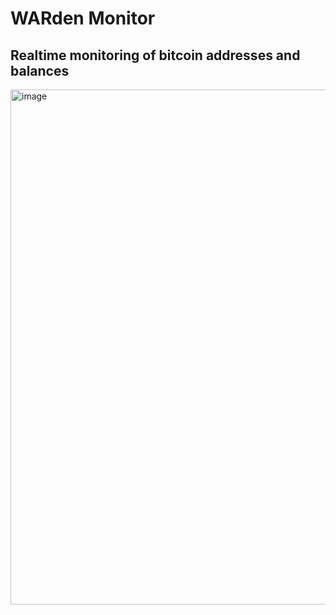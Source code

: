 
# WARden Monitor

## Realtime monitoring of bitcoin addresses and balances

<img width="824" alt="image" src="https://user-images.githubusercontent.com/40473443/174452550-feeff774-ea30-4ccd-8283-aeadb2a6fed0.png">
